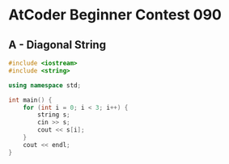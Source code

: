 # AtCoder Beginner Contest 090
## A - Diagonal String
```cpp
#include <iostream>
#include <string>

using namespace std;

int main() {
    for (int i = 0; i < 3; i++) {
        string s;
        cin >> s;
        cout << s[i];
    }
    cout << endl;
}
```
